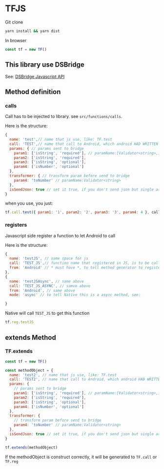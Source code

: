 # TFJS

Git clone

```bash
yarn install && yarn dist
```

In browser

```javascript
const tf = new TF()
```

## This library use DSBridge

See: [DSBridge Javascript API](https://github.com/wendux/DSBridge-Android/blob/master/readme-chs.md#javascript-api)

## Method definition

### calls

Call has to be injected to library. see `src/functions/calls`.

Here is the structure:

```javascript
{
  name: 'test',// name that js use, like: TF.test
  call: 'TEST',// name that call to Android, which android HAD WRITTEN to it's code
  params: { // params sent to bridge
    param1: ['isString', 'required'], // paramName:[Validator<string>,isRequried<'reqruied'|'optional'>]
    param2: ['isString', 'required'],
    param3: ['isString', 'optional'],
    param4: ['isNumber', 'optional']
  },
  transformer: { // transform param before send to bridge
    param4: 'toNumber' // paramName:Validator<string>
  },
  isSendJson: true // set it true, if you don't send json but single argument
}
```

when you use, you just:

```javascript
tf.call.test({ param1: '1', param2: '2', param3: '3', param4: 4 }, callback)
```

### registers

Javascript side register a function to let Android to call

Here is the structure:

```javascript
{
  name: 'testJS', // name space for js
  call: 'TEST_JS',// function name that registered in JS, is to be called from Native
  from: 'Android' // * must have *, to tell method generator to register functions
},
{
  name: 'testJSAsync', // same above
  call: 'TEST_JS_ASYNC', // samve above
  from: 'Android', // same above
  mode: 'async' // to tell Native this is a async method, see:

}
```

Native will call `TEST_JS` to get this function

```javascript
tf.reg.testJS
```

## extends Method

### TF.extends

```javascript
const tf = new TF()

const methodObject = {
  name: 'test2', // name that js use, like: TF.test
  call: 'TEST2', // name that call to Android, which android HAD WRITTEN to it's code
  params: {
    // params sent to bridge
    param1: ['isString', 'required'], // paramName:[Validator<string>,isRequried<'reqruied'|'optional'>]
    param2: ['isString', 'required'],
    param3: ['isString', 'optional'],
    param4: ['isNumber', 'optional']
  },
  transformer: {
    // transform param before send to bridge
    param4: 'toNumber' // paramName:Validator<string>
  },
  isSendJson: true // set it true, if you don't send json but single argument
}

tf.extends(methodObject)
```

If the methodObject is construct correctly, it will be generated to `TF.call` or `TF.reg`
